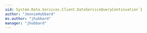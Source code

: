 ```yaml
---
uid: System.Data.Services.Client.DataServiceQueryContinuation`1
author: "JennieHubbard"
ms.author: "jhubbard"
manager: "jhubbard"
---
```

